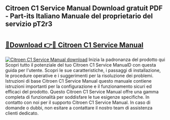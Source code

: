 ## Citroen C1 Service Manual Download gratuit PDF - Part-its Italiano Manuale del proprietario del servizio pT2r3

# <h2><a href="http://dfddpv.blite.top/?on=Citroen+C1+Service+Manual">🔗Download 👉🔴 Citroen C1 Service Manual</a></h2>

[![Citroen C1 Service Manual download](https://i.imgur.com/lujVjoI.png)](http://dfddpv.blite.top/?on=Citroen+C1+Service+Manual)
Inizia la padronanza del prodotto qui Scopri tutto il potenziale del tuo Citroen C1 Service ManualD con questa guida per l'utente. Scopri le sue caratteristiche, i passaggi di installazione, le procedure operative e i suggerimenti per la risoluzione dei problemi. Istruzioni di base Citroen C1 Service Manual questo manuale contiene istruzioni importanti per la configurazione e il funzionamento sicuri ed efficaci del prodotto. Questo Citroen C1 Service Manual offre una gamma completa di funzionalità per soddisfare le tue esigenze specifiche. In contatto con noi per il supporto Citroen C1 Service Manual. In caso di domande o dubbi, non esitare a contattare il nostro team di assistenza clienti dedicato.
